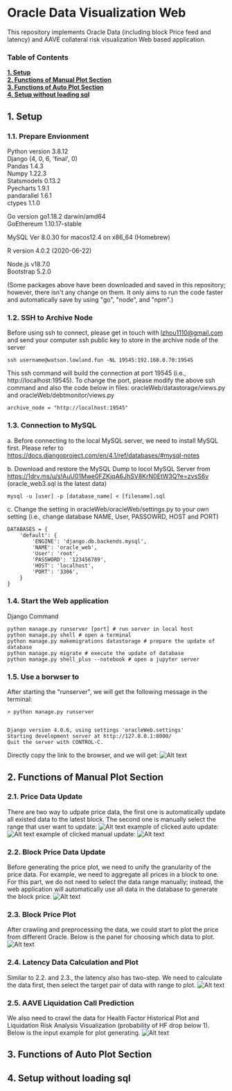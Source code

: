 # Oracle Data Visualization Web

This repository implements Oracle Data (including block Price feed and latency) and AAVE collateral risk visualization Web based application.


### Table of Contents
**[1. Setup](#1-setup)**<br>
**[2. Functions of Manual Plot Section](#2-functions-of-manual-plot-section)**<br>
**[3. Functions of Auto Plot Section](#3-functions-of-auto-plot-section)**<br>
**[4. Setup without loading sql](#4-setup-without-loading-sql)**<br>

## 1. Setup

### 1.1. Prepare Envionment
Python version 3.8.12 <br />
Django (4, 0, 6, 'final', 0) <br />
Pandas 1.4.3 <br />
Numpy 1.22.3 <br />
Statsmodels 0.13.2 <br />
Pyecharts 1.9.1 <br />
pandarallel 1.6.1 <br />
ctypes 1.1.0 <br />

Go version go1.18.2 darwin/amd64 <br />
GoEthereum 1.10.17-stable <br />

MySQL  Ver 8.0.30 for macos12.4 on x86_64 (Homebrew)

R version 4.0.2 (2020-06-22) <br />

Node.js v18.7.0 <br />
Bootstrap 5.2.0 <br />

(Some packages above have been downloaded and saved in this repository; however, there isn't any change on them. It only aims to run the code faster and automatically save by using "go", "node", and "npm".)

### 1.2. SSH to Archive Node
Before using ssh to connect, please get in touch with lzhou1110@gmail.com and send your computer ssh public key to store in the archive node of the server
```
ssh username@watson.lowland.fun -NL 19545:192.168.0.70:19545
```
This ssh command will build the connection at port 19545 (i.e., http://localhost:19545). 
To change the port, please modify the above ssh command and also the code below in files: oracleWeb/datastorage/views.py and oracleWeb/debtmonitor/views.py
```
archive_node = "http://localhost:19545"
```
### 1.3. Connection to MySQL
a. Before connecting to the local MySQL server, we need to install MySQL first. Please refer to https://docs.djangoproject.com/en/4.1/ref/databases/#mysql-notes

b. Download and restore the MySQL Dump to locol MySQL Server from https://1drv.ms/u/s!AuU01Mwe0FZKjqA6JhSV8KrN0EtW3Q?e=zvsS6v (oracle_web3.sql is the latest data)
```
mysql -u [user] -p [database_name] < [filename].sql
```

c. Change the setting in oracleWeb/oracleWeb/settings.py to your own setting (i.e., change database NAME, User, PASSOWRD, HOST and PORT)
```
DATABASES = {
    'default': {
        'ENGINE': 'django.db.backends.mysql',
        'NAME': 'oracle_web',
        'User': 'root',
        'PASSWORD': '123456789',
        'HOST': 'localhost',
        'PORT': '3306',
    }
}
```

### 1.4. Start the Web application
Django Command
```
python manage.py runserver [port] # run server in local host
python manage.py shell # open a terminal
python manage.py makemigrations datastorage # prepare the update of database
python manage.py migrate # execute the update of database
python manage.py shell_plus --notebook # open a jupyter server
```

### 1.5. Use a borwser to 
After starting the "runserver", we will get the following message in the 
terminal:
```
> python manage.py runserver


Django version 4.0.6, using settings 'oracleWeb.settings'
Starting development server at http://127.0.0.1:8000/
Quit the server with CONTROL-C.
```
Directly copy the link to the browser, and we will get:
![Alt text](images/Browser.png?raw=true "Browser")


## 2. Functions of Manual Plot Section

### 2.1. Price Data Update
There are two way to udpate price data, the first one is automatically update all existed data to the latest block. The second one is manually select the range that user want to update:
![Alt text](images/DataUpdateDetails.png?raw=true "Data Update")
example of clicked auto update:
![Alt text](images/AutoUpdateData.png?raw=true "Data Auto Update")
example of clicked manual update:
![Alt text](images/ManualUpdateData.png?raw=true "Data Manual Update")

### 2.2. Block Price Data Update
Before generating the price plot, we need to unify the granularity of the price data. For example, we need to aggregate all prices in a block to one. For this part, we do not need to select the data range manually; instead, the web application will automatically use all data in the database to generate the block price.
![Alt text](images/GranularityUpdate.png?raw=true "Price Granularity Update")

### 2.3. Block Price Plot
After crawling and preprocessing the data, we could start to plot the price from different Oracle. Below is the panel for choosing which data to plot.
![Alt text](images/PlotPrice.png?raw=true "Price Plot")

### 2.4. Latency Data Calculation and Plot
Similar to 2.2. and 2.3., the latency also has two-step. We need to calculate the data first, then select the target pair of data with range to plot.
![Alt text](images/PlotLatency.png?raw=true "Latency Plot")

### 2.5. AAVE Liquidation Call Prediction
We also need to crawl the data for Health Factor Historical Plot and Liquidation Risk Analysis Visualization (probability of HF drop below 1). Below is the input example for plot generating.
![Alt text](images/DebtMonitor.png?raw=true "Health Factor")

## 3. Functions of Auto Plot Section


## 4. Setup without loading sql
